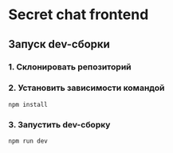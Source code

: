 # Secret chat frontend

## Запуск dev-сборки

### 1. Склонировать репозиторий

### 2. Установить зависимости командой 
```
npm install
```

### 3. Запустить dev-сборку
```
npm run dev
```